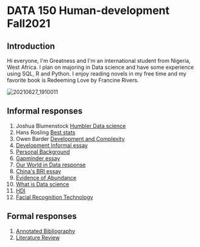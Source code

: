 # DATA 150 Human-development Fall2021

## Introduction
Hi everyone, I'm Greatness and I'm an international student from Nigeria, West Africa. I plan on majoring in Data science and have some experience using SQL, R and Python. I enjoy reading novels in my free time and my favorite book is Redeeming Love by Francine Rivers.

![20210627_1910011](https://user-images.githubusercontent.com/68754608/133645229-f612cea9-5b9a-493a-b21f-dbd198a35cda.jpg)





## Informal responses
1. Joshua Blumenstock [Humbler Data science](blumenstock.html)
2. Hans Rosling [Best stats](rosling.html)
3. Owen Barder [Development and Complexity](barder.html)
4. [Development Informal essay](development.html)
5. [Personal Background](personal.html)
6. [Gapminder essay](gapminder.html)
7. [Our World in Data response](worlddata.html)
8. [China's BRI essay](belt.html)
9. [Evidence of Abundance](abundance.html)
10. [What is Data science](datascience.html)
11. [HDI](index.md)
12. [Facial Recognition Technology](facial.html)







## Formal responses
1. [Annotated Bibliography](bibliography.html)
2. [Literature Review](review.html)
